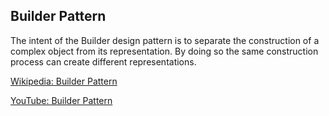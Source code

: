 ## Builder Pattern
The intent of the Builder design pattern is to separate the construction of a complex object from its representation. By doing so the same construction process can create different representations.

[Wikipedia: Builder Pattern](https://en.wikipedia.org/wiki/Builder_pattern)

[YouTube: Builder Pattern](https://www.youtube.com/watch?v=M7Xi1yO_s8E)

